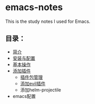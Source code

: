 # emacs-notes
This is the study notes I used for Emacs.


## 目录：

* [简介](1.introduction.md)
* [安装与配置](2.安装与配置.md)
* [基本操作](3.基本操作.md)
* [添加插件](4.添加插件.md)
    * [插件包管理](4.添加插件.md#插件包管理)
    * [添加evil插件](4.添加插件.md#添加evil插件)
    * 添加helm-projectile
* emacs配置
